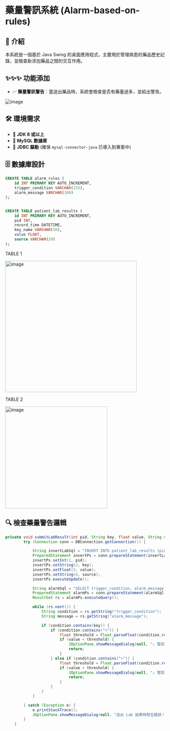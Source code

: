 # 藥量警訊系統 (Alarm-based-on-rules)

## 📖 介紹

本系統是一個基於 Java Swing 的桌面應用程式，主要用於管理病患的藥品歷史記錄，並檢查新添加藥品之間的交互作用。

## ✨✨✨ 功能添加
- ✅ **藥量警訊警告**：當送出藥品時，系統會檢查是否有藥量過多，並給出警告。

![image](https://github.com/user-attachments/assets/bc4f3eb7-fc7c-45b2-9978-6451ce7219a2)

## 🛠 環境需求

- 🔹 **JDK 8 或以上**
- 🔹 **MySQL 數據庫**
- 🔹 **JDBC 驅動** (確保 `mysql-connector-java` 已導入到專案中)


## 🗄 數據庫設計

```sql
CREATE TABLE alarm_rules (
    id INT PRIMARY KEY AUTO_INCREMENT,
    trigger_condition VARCHAR(255),
    alarm_message VARCHAR(100)
);


CREATE TABLE patient_lab_results (
    id INT PRIMARY KEY AUTO_INCREMENT,
    pid INT,
    record_time DATETIME,
    key_name VARCHAR(50),
    value FLOAT,
    source VARCHAR(20)
);

```
TABLE 1

<img width="415" alt="image" src="https://github.com/user-attachments/assets/db52bfc8-fcce-4fbd-84e8-ed9288182e6f" />

TABLE 2

<img width="322" alt="image" src="https://github.com/user-attachments/assets/5f17ee25-5e2e-4d74-b7ec-e5e3eb9d63b4" />

## 🔍 檢查藥量警告邏輯

```java
private void submitLabResult(int pid, String key, float value, String source) {
	    try (Connection conn = DBConnection.getConnection()) {

	        String insertLabSql = "INSERT INTO patient_lab_results (pid, record_time, key_name, value, source) VALUES (?, NOW(), ?, ?, ?)";
	        PreparedStatement insertPs = conn.prepareStatement(insertLabSql);
	        insertPs.setInt(1, pid);
	        insertPs.setString(2, key);
	        insertPs.setFloat(3, value);
	        insertPs.setString(4, source);
	        insertPs.executeUpdate();

	        String alarmSql = "SELECT trigger_condition, alarm_message FROM alarm_rules";
	        PreparedStatement alarmPs = conn.prepareStatement(alarmSql);
	        ResultSet rs = alarmPs.executeQuery();

	        while (rs.next()) {
	            String condition = rs.getString("trigger_condition");
	            String message = rs.getString("alarm_message");

	            if (condition.contains(key)) {
	                if (condition.contains("<")) {
	                    float threshold = Float.parseFloat(condition.replaceAll("[^0-9.]", ""));
	                    if (value < threshold) {
	                        JOptionPane.showMessageDialog(null, "⚠️ 警訊觸發：" + message + "（" + key + " = " + value + "）");
	                        return;
	                    }
	                } else if (condition.contains(">")) {
	                    float threshold = Float.parseFloat(condition.replaceAll("[^0-9.]", ""));
	                    if (value > threshold) {
	                        JOptionPane.showMessageDialog(null, "⚠️ 警訊觸發：" + message + "（" + key + " = " + value + "）");
	                        return;
	                    }
	                }
	            }
	        }

	    } catch (Exception e) {
	        e.printStackTrace();
	        JOptionPane.showMessageDialog(null, "送出 Lab 結果時發生錯誤！");
	    }
	}
```

